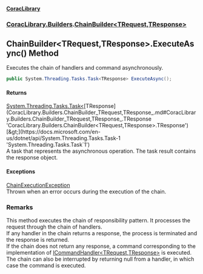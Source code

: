 #### [CoracLibrary](CoracLibrary.md 'CoracLibrary')
### [CoracLibrary.Builders](CoracLibrary.Builders.md 'CoracLibrary.Builders').[ChainBuilder&lt;TRequest,TResponse&gt;](CoracLibrary.Builders.ChainBuilder_TRequest,TResponse_.md 'CoracLibrary.Builders.ChainBuilder<TRequest,TResponse>')

## ChainBuilder<TRequest,TResponse>.ExecuteAsync() Method

Executes the chain of handlers and command asynchronously.

```csharp
public System.Threading.Tasks.Task<TResponse> ExecuteAsync();
```

#### Returns
[System.Threading.Tasks.Task&lt;](https://docs.microsoft.com/en-us/dotnet/api/System.Threading.Tasks.Task-1 'System.Threading.Tasks.Task`1')[TResponse](CoracLibrary.Builders.ChainBuilder_TRequest,TResponse_.md#CoracLibrary.Builders.ChainBuilder_TRequest,TResponse_.TResponse 'CoracLibrary.Builders.ChainBuilder<TRequest,TResponse>.TResponse')[&gt;](https://docs.microsoft.com/en-us/dotnet/api/System.Threading.Tasks.Task-1 'System.Threading.Tasks.Task`1')  
A task that represents the asynchronous operation. The task result contains the response object.

#### Exceptions

[ChainExecutionException](CoracLibrary.Exceptions.ChainExecutionException.md 'CoracLibrary.Exceptions.ChainExecutionException')  
Thrown when an error occurs during the execution of the chain.

### Remarks
This method executes the chain of responsibility pattern. It processes the request through the chain of handlers.  
If any handler in the chain returns a response, the process is terminated and the response is returned.  
If the chain does not return any response, a command corresponding to the implementation of [ICommandHandler&lt;TRequest,TResponse&gt;](CoracLibrary.Contracts.ICommandHandler_TRequest,TResponse_.md 'CoracLibrary.Contracts.ICommandHandler<TRequest,TResponse>') is executed.  
The chain can also be interrupted by returning null from a handler, in which case the command is executed.